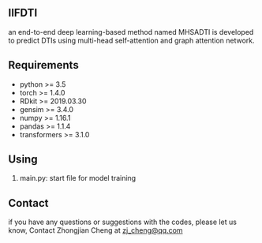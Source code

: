 ## IIFDTI
an end-to-end deep learning-based method named MHSADTI is developed to predict DTIs using multi-head self-attention and graph attention network.

## Requirements
- python >= 3.5
- torch >= 1.4.0
- RDkit >= 2019.03.30
- gensim >= 3.4.0
- numpy >= 1.16.1
- pandas >= 1.1.4
- transformers >= 3.1.0

## Using
1. main.py: start file for model training

## Contact
if you have any questions or suggestions with the codes, please let us know, Contact Zhongjian Cheng at zj_cheng@qq.com
